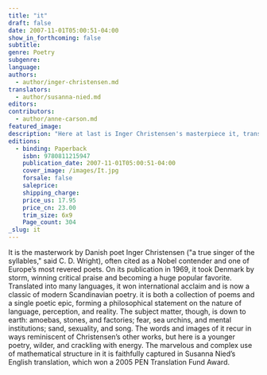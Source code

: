 ```yaml
---
title: "it"
draft: false
date: 2007-11-01T05:00:51-04:00
show_in_forthcoming: false
subtitle:
genre: Poetry
subgenre:
language:
authors:
  - author/inger-christensen.md
translators:
  - author/susanna-nied.md
editors:
contributors:
  - author/anne-carson.md
featured_image:
description: "Here at last is Inger Christensen's masterpiece it, translated brilliantly by Susanna Nied, and with an illuminating introduction by Anne Carson. "
editions:
  - binding: Paperback
    isbn: 9780811215947
    publication_date: 2007-11-01T05:00:51-04:00
    cover_image: /images/It.jpg
    forsale: false
    saleprice:
    shipping_charge:
    price_us: 17.95
    price_cn: 23.00
    trim_size: 6x9
    Page_count: 304
_slug: it
---
```


It is the masterwork by Danish poet Inger Christensen ("a true singer of the syllables," said C. D. Wright), often cited as a Nobel contender and one of Europe’s most revered poets. On its publication in 1969, it took Denmark by storm, winning critical praise and becoming a huge popular favorite. Translated into many languages, it won international acclaim and is now a classic of modern Scandinavian poetry. it is both a collection of poems and a single poetic epic, forming a philosophical statement on the nature of language, perception, and reality. The subject matter, though, is down to earth: amoebas, stones, and factories; fear, sea urchins, and mental institutions; sand, sexuality, and song. The words and images of it recur in ways reminiscent of Christensen’s other works, but here is a younger poetry, wilder, and crackling with energy. The marvelous and complex use of mathematical structure in it is faithfully captured in Susanna Nied’s English translation, which won a 2005 PEN Translation Fund Award.

